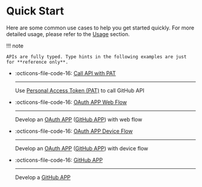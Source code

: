 <!-- markdownlint-disable MD033 MD041 -->

# Quick Start

Here are some common use cases to help you get started quickly. For more detailed usage, please refer to the [Usage](./usage/authentication.md) section.

!!! note

    APIs are fully typed. Type hints in the following examples are just for **reference only**.

<div class="grid cards" markdown>

<!-- prettier-ignore-start -->

- :octicons-file-code-16: [Call API with PAT](./call-api-with-pat.md)

    ---

    Use [Personal Access Token (PAT)](https://docs.github.com/en/authentication/keeping-your-account-and-data-secure/managing-your-personal-access-tokens) to call GitHub API

- :octicons-file-code-16: [OAuth APP Web Flow](./oauth-web-flow.md)

    ---

    Develop an [OAuth APP](https://docs.github.com/en/apps/oauth-apps/building-oauth-apps/creating-an-oauth-app) ([GitHub APP](https://docs.github.com/en/apps/creating-github-apps/registering-a-github-app/registering-a-github-app)) with web flow

- :octicons-file-code-16: [OAuth APP Device Flow](./oauth-device-flow.md)

    ---

    Develop an [OAuth APP](https://docs.github.com/en/apps/oauth-apps/building-oauth-apps/creating-an-oauth-app) ([GitHub APP](https://docs.github.com/en/apps/creating-github-apps/registering-a-github-app/registering-a-github-app)) with device flow

- :octicons-file-code-16: [GitHub APP](./github-app.md)

    ---

    Develop a [GitHub APP](https://docs.github.com/en/apps/creating-github-apps/registering-a-github-app/registering-a-github-app)

<!-- prettier-ignore-end -->

</div>
